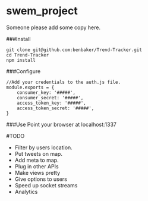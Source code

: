 # swem_project

Someone please add some copy here.

###Install

    git clone git@github.com:benbaker/Trend-Tracker.git
    cd Trend-Tracker
    npm install
    
###Configure

    //Add your credentials to the auth.js file.
    module.exports = {
        consumer_key: '#####',
        consumer_secret: '#####',
        access_token_key: '#####',
        access_token_secret: '#####',
    }

###Use
        Point your browser at localhost:1337

#TODO
- Filter by users location.
- Put tweets on map.
- Add meta to map.
- Plug in other APIs
- Make views pretty
- Give options to users
- Speed up socket streams
- Analytics
